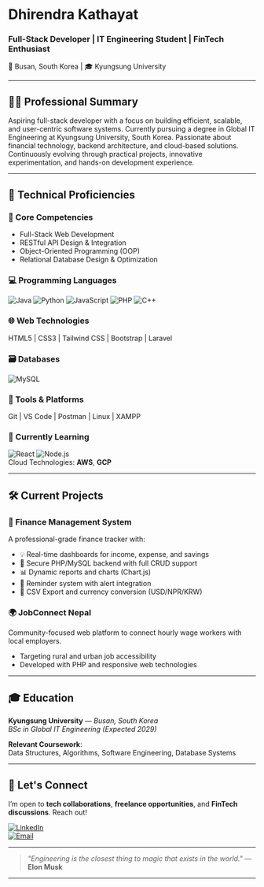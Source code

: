 # Dhirendra Kathayat  
### Full-Stack Developer | IT Engineering Student | FinTech Enthusiast  
📍 Busan, South Korea | 🎓 Kyungsung University  

---

## 🧑‍💼 Professional Summary  

Aspiring full-stack developer with a focus on building efficient, scalable, and user-centric software systems. Currently pursuing a degree in Global IT Engineering at Kyungsung University, South Korea. Passionate about financial technology, backend architecture, and cloud-based solutions. Continuously evolving through practical projects, innovative experimentation, and hands-on development experience.

---

## 🧠 Technical Proficiencies  

### 🔧 Core Competencies  
- Full-Stack Web Development  
- RESTful API Design & Integration  
- Object-Oriented Programming (OOP)  
- Relational Database Design & Optimization  

### 💻 Programming Languages  
![Java](https://img.shields.io/badge/Java-ED8B00?logo=java&logoColor=white)
![Python](https://img.shields.io/badge/Python-3776AB?logo=python&logoColor=white)
![JavaScript](https://img.shields.io/badge/JavaScript-F7DF1E?logo=javascript&logoColor=black)
![PHP](https://img.shields.io/badge/PHP-777BB4?logo=php&logoColor=white)
![C++](https://img.shields.io/badge/C++-00599C?logo=c%2B%2B&logoColor=white)

### 🌐 Web Technologies  
HTML5 | CSS3 | Tailwind CSS | Bootstrap | Laravel

### 🗃️ Databases  
![MySQL](https://img.shields.io/badge/MySQL-4479A1?logo=mysql&logoColor=white)

### 🧰 Tools & Platforms  
Git | VS Code | Postman | Linux | XAMPP

### 🚀 Currently Learning  
![React](https://img.shields.io/badge/React-61DAFB?logo=react&logoColor=black)
![Node.js](https://img.shields.io/badge/Node.js-339933?logo=nodedotjs&logoColor=white)  
Cloud Technologies: **AWS**, **GCP**

---

## 🛠️ Current Projects  

### 📌 Finance Management System  
A professional-grade finance tracker with:
- 💡 Real-time dashboards for income, expense, and savings
- 🔐 Secure PHP/MySQL backend with full CRUD support
- 📊 Dynamic reports and charts (Chart.js)
- 📅 Reminder system with alert integration
- 🔄 CSV Export and currency conversion (USD/NPR/KRW)

### 🌍 JobConnect Nepal  
Community-focused web platform to connect hourly wage workers with local employers.
- Targeting rural and urban job accessibility
- Developed with PHP and responsive web technologies

---

## 🎓 Education  

**Kyungsung University** — *Busan, South Korea*  
*BSc in Global IT Engineering (Expected 2029)*  

**Relevant Coursework**:  
Data Structures, Algorithms, Software Engineering, Database Systems

---

## 🤝 Let's Connect  

I’m open to **tech collaborations**, **freelance opportunities**, and **FinTech discussions**. Reach out!

[![LinkedIn](https://img.shields.io/badge/Connect_on_LinkedIn-0077B5?style=for-the-badge&logo=linkedin&logoColor=white)](https://www.linkedin.com/in/dhirendra-kathayat-ba7055319/)  
[![Email](https://img.shields.io/badge/Email_Me-D14836?style=for-the-badge&logo=gmail&logoColor=white)](mailto:dhirenkathayat4455@gmail.com)

---

> *"Engineering is the closest thing to magic that exists in the world."* — **Elon Musk**

---
